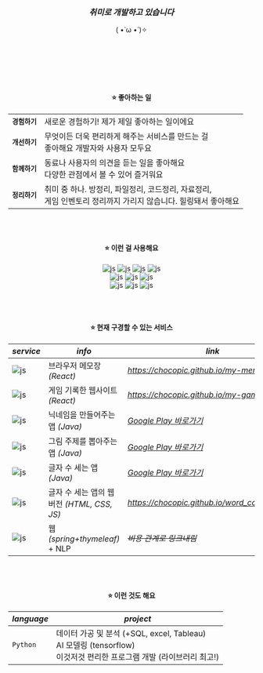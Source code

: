 <div align=center>
<br><br><br>


### *취미로 개발하고 있습니다* 
( •̀ ω •́ )✧

<br><br><br><br><br>

#### ⭐ 좋아하는 일
|||
|----|----|
|**`경험하기`**|새로운 경험하기! 제가 제일 좋아하는 일이에요
|**`개선하기`**|무엇이든 더욱 편리하게 해주는 서비스를 만드는 걸 <br> 좋아해요 개발자와 사용자 모두요|
|**`함께하기`**|동료나 사용자의 의견을 듣는 일을 좋아해요 <br>다양한 관점에서 볼 수 있어 즐거워요|
|**`정리하기`**|취미 중 하나. 방정리, 파일정리, 코드정리, 자료정리, <br> 게임 인벤토리 정리까지 가리지 않습니다. 힐링돼서 좋아해요|

<br><br>
  
#### ⭐ 이런 걸 사용해요
![js](https://img.shields.io/badge/React-61DAFB?style=flat&logo=React&logoColor=ffffff)
![js](https://img.shields.io/badge/JavaScript-333333?style=flat&logo=JavaScript&logoColor=ffffff)
![js](https://img.shields.io/badge/HTML-E34F26?style=flat&logo=HTML5&logoColor=ffffff)
![js](https://img.shields.io/badge/CSS-1572B6?style=flat&logo=CSS3&logoColor=ffffff)
<br/>
![js](https://img.shields.io/badge/Notion-000000?style=flat&logo=Notion&logoColor=ffffff)
![js](https://img.shields.io/badge/VSCode-007ACC?style=flat&logo=VisualStudioCode&logoColor=ffffff)
![js](https://img.shields.io/badge/Figma-F24E1E?style=flat&logo=Figma&logoColor=ffffff)
<br/>
![js](https://img.shields.io/badge/Python-3776AB?style=flat&logo=Python&logoColor=ffffff)
![js](https://img.shields.io/badge/Android-3DDC84?style=flate&logo=Android&logoColor=ffffff)
![js](https://img.shields.io/badge/Java-333333?style=flat&logo=Java&logoColor=ffffff)
<br/>


<br><br>

#### ⭐ 현재 구경할 수 있는 서비스
|*service*|*info*|*link*|
|---|---|---|
|![js](https://img.shields.io/badge/MYMEMO-61DAFB?style=social&logo=Github&logoColor=000000) | 브라우저 메모장 *(React)* | *<a href='https://chocopic.github.io/my-memo/' target='_blank'>https://chocopic.github.io/my-memo/</a>* |
|![js](https://img.shields.io/badge/MYPLAY-61DAFB?style=social&logo=Github&logoColor=000000) | 게임 기록한 웹사이트 *(React)* | *<a href='https://chocopic.github.io/my-game-mall/' target='_blank'>https://chocopic.github.io/my-game-mall/</a>*|
|![js](https://img.shields.io/badge/닉네임생성마법사-3DDC84?style=social&logo=GooglePlay&logoColor=000000) | 닉네임을 만들어주는 앱 *(Java)* | *<a href='https://play.google.com/store/apps/details?id=com.nick.nicknamecreator&pcampaignid=web_share' target='_blank'>Google Play 바로가기</a>*|
|![js](https://img.shields.io/badge/뭐그리지-3DDC84?style=social&logo=GooglePlay&logoColor=000000)| 그림 주제를 뽑아주는 앱 *(Java)* | *<a href='https://play.google.com/store/apps/details?id=com.drawing.keywordpick&pcampaignid=web_share' target='_blank'>Google Play 바로가기</a>*|
|![js](https://img.shields.io/badge/글자수세기-3DDC84?style=social&logo=GooglePlay&logoColor=000000)| 글자 수 세는 앱 *(Java)* | *<a href='https://play.google.com/store/apps/details?id=com.nick.wordcounter' target='_blank'>Google Play 바로가기</a>*|
|![js](https://img.shields.io/badge/글자수세기-61DAFB?style=social&logo=Github&logoColor=000000) | 글자 수 세는 앱의 웹 버전 *(HTML, CSS, JS)* | *<a href='https://chocopic.github.io/word_counter_new/' target='_blank'>https://chocopic.github.io/word_counter_new/</a>* |
|![js](https://img.shields.io/badge/홍대생의카공지도-6DB33F?style=social&logo=AmazonEC2&logoColor=000000) | 웹 *(spring+thymeleaf)* + NLP |*~~비용 관계로 링크내림~~*|

<br><br>

#### ⭐ 이런 것도 해요
|*language*|*project*|
|---|---|
|`Python`|데이터 가공 및 분석 (+SQL, excel, Tableau)<br>AI 모델링 (tensorflow)<br>이것저것 편리한 프로그램 개발 (라이브러리 최고!)|

</div>

<!--
**ChocoPic/chocopic** is a ✨ _special_ ✨ repository because its `README.md` (this file) appears on your GitHub profile.

Here are some ideas to get you started:

- 🔭 I’m currently working on ...
- 🌱 I’m currently learning ...
- 👯 I’m looking to collaborate on ...
- 🤔 I’m looking for help with ...
- 💬 Ask me about ...
- 📫 How to reach me: ...
- 😄 Pronouns: ...
- ⚡ Fun fact: ...
-->
